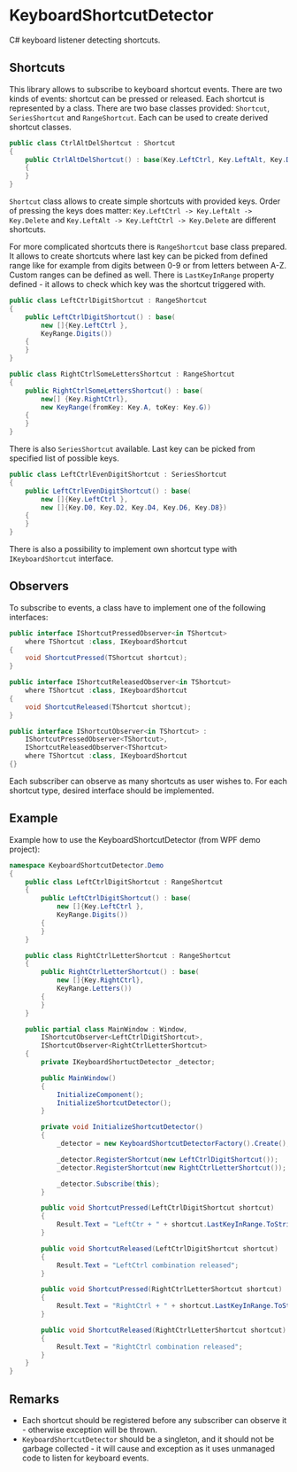 # KeyboardShortcutDetector

C# keyboard listener detecting shortcuts.

## Shortcuts

This library allows to subscribe to keyboard shortcut events. There are two kinds of events: shortcut can be pressed or released.
Each shortcut is represented by a class. There are two base classes provided: `Shortcut`, `SeriesShortcut` and `RangeShortcut`. Each can be used to create
derived shortcut classes. 

```csharp
public class CtrlAltDelShortcut : Shortcut
{
    public CtrlAltDelShortcut() : base(Key.LeftCtrl, Key.LeftAlt, Key.Delete)
    {        
    }
}
```

`Shortcut` class allows to create simple shortcuts with provided keys. Order of pressing the keys does matter: 
`Key.LeftCtrl -> Key.LeftAlt -> Key.Delete` and `Key.LeftAlt -> Key.LeftCtrl -> Key.Delete` are different shortcuts.

For more complicated shortcuts there is `RangeShortcut` base class prepared. It allows to create shortcuts where last key can be 
picked from defined range like for example from digits between 0-9 or from letters between A-Z. Custom ranges can be defined as well.
There is `LastKeyInRange` property defined - it allows to check which key was the shortcut triggered with.

```csharp
public class LeftCtrlDigitShortcut : RangeShortcut
{
    public LeftCtrlDigitShortcut() : base(
        new []{Key.LeftCtrl }, 
        KeyRange.Digits())
    {
    }
}

public class RightCtrlSomeLettersShortcut : RangeShortcut
{
    public RightCtrlSomeLettersShortcut() : base(
        new[] {Key.RightCtrl},
        new KeyRange(fromKey: Key.A, toKey: Key.G))
    {
    }
}
```

There is also `SeriesShortcut` available. Last key can be picked from specified list of possible keys.

```csharp
public class LeftCtrlEvenDigitShortcut : SeriesShortcut
{
    public LeftCtrlEvenDigitShortcut() : base(
        new []{Key.LeftCtrl }, 
        new []{Key.D0, Key.D2, Key.D4, Key.D6, Key.D8})
    {
    }
}
```

There is also a possibility to implement own shortcut type with `IKeyboardShortcut` interface.

## Observers

To subscribe to events, a class have to implement one of the following interfaces: 

```csharp
public interface IShortcutPressedObserver<in TShortcut> 
    where TShortcut :class, IKeyboardShortcut
{
    void ShortcutPressed(TShortcut shortcut);
}

public interface IShortcutReleasedObserver<in TShortcut>
    where TShortcut :class, IKeyboardShortcut
{
    void ShortcutReleased(TShortcut shortcut);
}

public interface IShortcutObserver<in TShortcut> :
    IShortcutPressedObserver<TShortcut>,
    IShortcutReleasedObserver<TShortcut>
    where TShortcut :class, IKeyboardShortcut
{}
```

Each subscriber can observe as many shortcuts as user wishes to. For each shortcut type, desired interface should be implemented.

## Example

Example how to use the KeyboardShortcutDetector (from WPF demo project):

```csharp
namespace KeyboardShortcutDetector.Demo
{
    public class LeftCtrlDigitShortcut : RangeShortcut
    {
        public LeftCtrlDigitShortcut() : base(
            new []{Key.LeftCtrl }, 
            KeyRange.Digits())
        {
        }
    }

    public class RightCtrlLetterShortcut : RangeShortcut
    {
        public RightCtrlLetterShortcut() : base(
            new []{Key.RightCtrl},
            KeyRange.Letters())
        {
        }
    }

    public partial class MainWindow : Window, 
        IShortcutObserver<LeftCtrlDigitShortcut>,
        IShortcutObserver<RightCtrlLetterShortcut>
    {
        private IKeyboardShortuctDetector _detector;

        public MainWindow()
        {
            InitializeComponent();
            InitializeShortcutDetector();
        }

        private void InitializeShortcutDetector()
        {
            _detector = new KeyboardShortcutDetectorFactory().Create(); 

            _detector.RegisterShortcut(new LeftCtrlDigitShortcut());    
            _detector.RegisterShortcut(new RightCtrlLetterShortcut());  

            _detector.Subscribe(this);
        }

        public void ShortcutPressed(LeftCtrlDigitShortcut shortcut)
        {
            Result.Text = "LeftCtr + " + shortcut.LastKeyInRange.ToString();
        }

        public void ShortcutReleased(LeftCtrlDigitShortcut shortcut)
        {
            Result.Text = "LeftCtrl combination released";
        }

        public void ShortcutPressed(RightCtrlLetterShortcut shortcut)
        {
            Result.Text = "RightCtrl + " + shortcut.LastKeyInRange.ToString();
        }

        public void ShortcutReleased(RightCtrlLetterShortcut shortcut)
        {
            Result.Text = "RightCtrl combination released";
        }
    }
}
```

## Remarks

- Each shortcut should be registered before any subscriber can observe it - otherwise exception will be thrown.
- `KeyboardShortcutDetector` should be a singleton, and it should not be garbage collected - it will cause and exception as it uses unmanaged code to listen for keyboard events.

